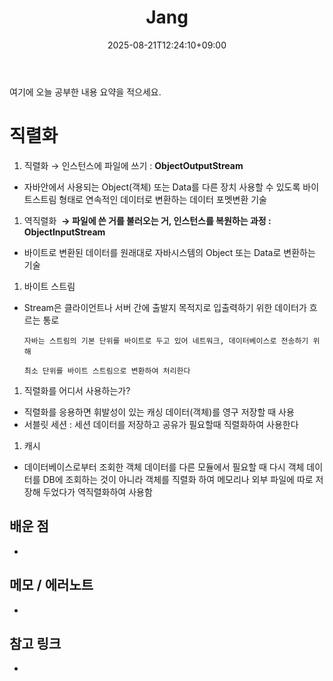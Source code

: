 ﻿---
title: "Jang"
date: 2025-08-21T12:24:10+09:00
draft: true
authors: ["장현우ID"]   # 기본값, 각자 바꿔 쓰기
tags: []
categories: []
description: ""
ShowToc: true
TocOpen: false
cover:
  image: ""
  alt: ""
  relative: true
---
여기에 오늘 공부한 내용 요약을 적으세요.
# 직렬화
1. 직렬화 → 인스턴스에 파일에 쓰기  : **ObjectOutputStream** 
- 자바안에서 사용되는 Object(객체) 또는 Data를 다른 장치 사용할 수 있도록 바이트스트림 형태로 연속적인 데이터로 변환하는 데이터 포멧변환 기술

1. 역직렬화  **→ 파일에 쓴 거를 불러오는 거, 인스턴스를 복원하는 과정 : ObjectInputStream**
- 바이트로 변환된 데이터를 원래대로 자바시스템의 Object 또는 Data로 변환하는 기술

1. 바이트 스트림 
- Stream은 클라이언트나 서버 간에 출발지 목적지로 입출력하기 위한 데이터가 흐르는 통로

      자바는 스트림의 기본 단위를 바이트로 두고 있어 네트워크, 데이터베이스로 전송하기 위해

      최소 단위를 바이트 스트림으로 변환하여 처리한다

1. 직렬화를 어디서 사용하는가?
- 직렬화를 응용하면 휘발성이 있는 캐싱 데이터(객체)를 영구 저장할 때 사용
- 서블릿 세션 :  세션 데이터를 저장하고 공유가 필요할때 직렬화하여 사용한다

1. 캐시
- 데이터베이스로부터 조회한 객체 데이터를 다른 모듈에서 필요할 때 다시 객체 데이터를 DB에 조회하는 것이 아니라 객체를 직렬화 하여 메모리나 외부 파일에 따로 저장해 두었다가 역직렬화하여 사용함

## 배운 점
- 

## 메모 / 에러노트
- 

## 참고 링크
- 
